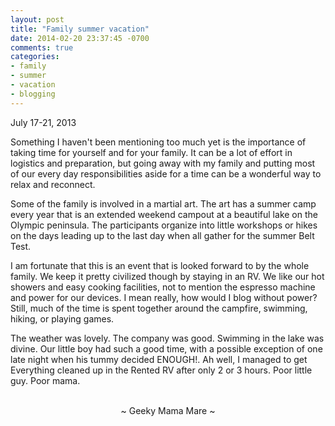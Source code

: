 ```yaml
---
layout: post
title: "Family summer vacation"
date: 2014-02-20 23:37:45 -0700
comments: true
categories:
- family
- summer
- vacation
- blogging
---
```

July 17-21, 2013

Something I haven't been mentioning too much yet is the importance of taking time for yourself and for your family.  It can be a lot of effort in logistics and preparation, but going away with my family and putting most of our every day responsibilities aside for a time can be a wonderful way to relax and reconnect.

Some of the family is involved in a martial art.  The art has a summer camp every year that is an extended weekend campout at a beautiful lake on the Olympic peninsula.  The participants organize into little workshops or hikes on the days leading up to the last day when all gather for the summer Belt Test.

I am fortunate that this is an event that is looked forward to by the whole family.  We keep it pretty civilized though by staying in an RV.  We like our hot showers and easy cooking facilities, not to mention the espresso machine and power for our devices.  I mean really, how would I blog without power?  Still, much of the time is spent together around the campfire, swimming, hiking, or playing games.

The weather was lovely.  The company was good.  Swimming in the lake was divine.  Our little boy had such a good time, with a possible exception of one late night when his tummy decided ENOUGH!.  Ah well, I managed to get Everything cleaned up in the Rented RV after only 2 or 3 hours.  Poor little guy.  Poor mama.

<br>
<center>~ Geeky Mama Mare ~</center>
